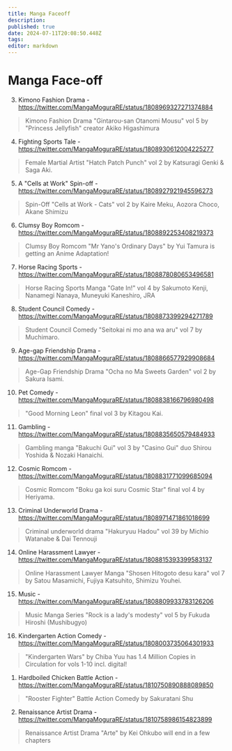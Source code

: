 ```yaml
---
title: Manga Faceoff
description: 
published: true
date: 2024-07-11T20:08:50.448Z
tags: 
editor: markdown
---
```


# Manga Face-off

3. Kimono Fashion Drama - https://twitter.com/MangaMoguraRE/status/1808969327271374884
> Kimono Fashion Drama "Gintarou-san Otanomi Mousu" vol 5 by "Princess Jellyfish" creator Akiko Higashimura
4. Fighting Sports Tale - https://twitter.com/MangaMoguraRE/status/1808930612004225277
> Female Martial Artist "Hatch Patch Punch" vol 2 by Katsuragi Genki & Saga Aki.
5. A "Cells at Work" Spin-off - https://twitter.com/MangaMoguraRE/status/1808927921945596273
> Spin-Off "Cells at Work - Cats" vol 2 by Kaire Meku, Aozora Choco, Akane Shimizu
6. Clumsy Boy Romcom - https://twitter.com/MangaMoguraRE/status/1808892253408219373
> Clumsy Boy Romcom "Mr Yano's Ordinary Days" by Yui Tamura is getting an Anime Adaptation!
7. Horse Racing Sports - https://twitter.com/MangaMoguraRE/status/1808878080653496581
> Horse Racing Sports Manga "Gate In!" vol 4 by Sakumoto Kenji, Nanamegi Nanaya, Muneyuki Kaneshiro, JRA
8. Student Council Comedy - https://twitter.com/MangaMoguraRE/status/1808873399294271789
> Student Council Comedy "Seitokai ni mo ana wa aru" vol 7 by Muchimaro.
9. Age-gap Friendship Drama - https://twitter.com/MangaMoguraRE/status/1808866577929908684
> Age-Gap Friendship Drama "Ocha no Ma Sweets Garden" vol 2 by Sakura Isami.
10. Pet Comedy - https://twitter.com/MangaMoguraRE/status/1808838166796980498
> "Good Morning Leon" final vol 3 by Kitagou Kai.
11. Gambling - https://twitter.com/MangaMoguraRE/status/1808835650579484933
> Gambling manga "Bakuchi Gui" vol 3 by "Casino Gui" duo Shirou Yoshida & Nozaki Hanaichi.
12. Cosmic Romcom - https://twitter.com/MangaMoguraRE/status/1808831771099685094
> Cosmic Romcom "Boku ga koi suru Cosmic Star" final vol 4 by Heriyama.
13. Criminal Underworld Drama - https://twitter.com/MangaMoguraRE/status/1808971471861018699
> Criminal underworld drama "Hakuryuu Hadou" vol 39 by Michio Watanabe & Dai Tennouji
14. Online Harassment Lawyer - https://twitter.com/MangaMoguraRE/status/1808815393399583137
> Online Harassment Lawyer Manga "Shosen Hitogoto desu kara" vol 7 by Satou Masamichi, Fujiya Katsuhito, Shimizu Youhei.
15. Music - https://twitter.com/MangaMoguraRE/status/1808809933783126206
> Music Manga Series "Rock is a lady's modesty" vol 5 by Fukuda Hiroshi (Mushibugyo)
16. Kindergarten Action Comedy - https://twitter.com/MangaMoguraRE/status/1808003735064301933
> "Kindergarten Wars" by Chiba Yuu has 1.4 Million Copies in Circulation for vols 1-10 incl. digital!
1. Hardboiled Chicken Battle Action - https://twitter.com/MangaMoguraRE/status/1810750890888089850
> "Rooster Fighter" Battle Action Comedy by Sakuratani Shu
2. Renaissance Artist Drama - https://twitter.com/MangaMoguraRE/status/1810758986154823899
> Renaissance Artist Drama "Arte" by Kei Ohkubo will end in a few chapters 